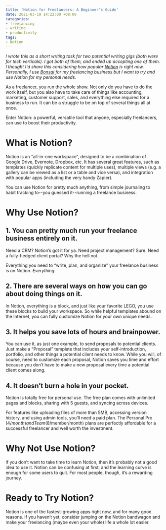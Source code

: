 ```yaml
---
title: 'Notion for Freelancers: A Beginner’s Guide'
date: 2021-03-19 14:22:00 +08:00
categories:
- freelancing
- writing
- productivity
tags:
- Notion
---
```


*I wrote this as a short writing task for two potential writing gigs (both were for tech verticals). I got both of them, and ended up accepting one of them. I thought I'd share this considering how popular [Notion](https://www.notion.so) is right now. Personally, I use [Bonsai](https://hellobonsai.com/) for my freelancing business but I want to try and use Notion for my personal needs.*

As a freelancer, you run the whole show. Not only do you have to do the work itself, but you also have to take care of things like accounting, marketing, customer support, sales, and everything else required for a business to run. It can be a struggle to be on top of several things all at once.

Enter Notion: a powerful, versatile tool that anyone, especially freelancers, can use to boost their productivity.

# What is Notion?

Notion is an “all-in-one workspace”, designed to be a combination of Google Drive, Evernote, Dropbox, etc. It has several great features, such as templates (quickly replicate content for multiple uses), multiple views (e.g. a gallery can be viewed as a list or a table and vice versa), and integration with popular apps (including the very handy Zapier).

You can use Notion for pretty much anything, from simple journaling to habit tracking to--you guessed it--running a freelance business.

# Why Use Notion?

## 1. You can pretty much run your freelance business entirely on it.

Need a CRM? Notion’s got it for ya. Need project management? Sure. Need a fully-fledged client portal? Why the hell not.

Everything you need to “write, plan, and organize” your freelance business is on Notion. *Everything*.

## 2. There are several ways on how you can go about doing things on it.

In Notion, everything is a block, and just like your favorite LEGO, you use these blocks to build your workspace. So while helpful templates abound on the Internet, you can fully customize Notion for your own unique needs.

## 3. It helps you save lots of hours and brainpower.

You can use it, as just one example, to send proposals to potential clients. Just make a “Proposal” template that includes your self-introduction, portfolio, and other things a potential client needs to know. While you will, of course, need to customize each proposal, Notion saves you time and effort because you don’t have to make a new proposal every time a potential client comes along.

## 4. It doesn’t burn a hole in your pocket.

Notion is totally free for personal use. The free plan comes with unlimited pages and blocks, sharing with 5 guests, and syncing across devices.

For features like uploading files of more than 5MB, accessing version history, and using admin tools, you’ll need a paid plan. The Personal Pro ($4/month) and Team ($8/member/month) plans are perfectly affordable for a successful freelancer and well worth the investment.

# Why Not Use Notion?

If you don’t want to take time to learn Notion, then it’s probably not a good idea to use it. Notion can be confusing at first, and the learning curve is enough for some users to quit. For most people, though, it’s a rewarding journey.

# Ready to Try Notion?

Notion is one of the fastest-growing apps right now, and for many good reasons. If you haven’t yet, consider jumping on the Notion bandwagon and make your freelancing (maybe even your whole) life a whole lot easier.